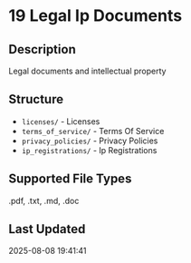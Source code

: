 # 19 Legal Ip Documents

## Description
Legal documents and intellectual property

## Structure
- `licenses/` - Licenses
- `terms_of_service/` - Terms Of Service
- `privacy_policies/` - Privacy Policies
- `ip_registrations/` - Ip Registrations

## Supported File Types
.pdf, .txt, .md, .doc

## Last Updated
2025-08-08 19:41:41
